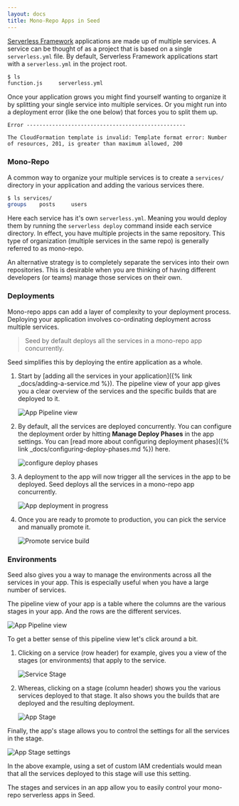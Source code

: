 ```yaml
---
layout: docs
title: Mono-Repo Apps in Seed
---
```


[Serverless Framework](https://serverless.com) applications are made up of multiple services. A service can be thought of as a project that is based on a single `serverless.yml` file. By default, Serverless Framework applications start with a `serverless.yml` in the project root.

``` bash
$ ls
function.js     serverless.yml
```

Once your application grows you might find yourself wanting to organize it by splitting your single service into multiple services. Or you might run into a deployment error (like the one below) that forces you to split them up.

```
Error --------------------------------------------------

The CloudFormation template is invalid: Template format error: Number of resources, 201, is greater than maximum allowed, 200
```

### Mono-Repo

A common way to organize your multiple services is to create a `services/` directory in your application and adding the various services there.

``` bash
$ ls services/
groups    posts     users
```

Here each service has it's own `serverless.yml`. Meaning you would deploy them by running the `serverless deploy` command inside each service directory. In effect, you have multiple projects in the same repository. This type of organization (multiple services in the same repo) is generally referred to as mono-repo.

An alternative strategy is to completely separate the services into their own repositories. This is desirable when you are thinking of having different developers (or teams) manage those services on their own.

### Deployments

Mono-repo apps can add a layer of complexity to your deployment process. Deploying your application involves co-ordinating deployment across multiple services.

> Seed by default deploys all the services in a mono-repo app concurrently.

Seed simplifies this by deploying the entire application as a whole.

1. Start by [adding all the services in your application]({% link _docs/adding-a-service.md %}). The pipeline view of your app gives you a clear overview of the services and the specific builds that are deployed to it.

   ![App Pipeline view](/assets/docs/mono-repo-apps-in-seed/app-pipeline-view.png)

2. By default, all the services are deployed concurrently. You can configure the deployment order by hitting **Manage Deploy Phases** in the app settings. You can [read more about configuring deployment phases]({% link _docs/configuring-deploy-phases.md %}) here.

   ![configure deploy phases](/assets/docs/mono-repo-apps-in-seed/configure-deploy-phases.png)

3. A deployment to the app will now trigger all the services in the app to be deployed. Seed deploys all the services in a mono-repo app concurrently.

   ![App deployment in progress](/assets/docs/mono-repo-apps-in-seed/app-deployment-in-progress.png)

4. Once you are ready to promote to production, you can pick the service and manually promote it.

   ![Promote service build](/assets/docs/mono-repo-apps-in-seed/promote-service-build.png)

### Environments

Seed also gives you a way to manage the environments across all the services in your app. This is especially useful when you have a large number of services.

The pipeline view of your app is a table where the columns are the various stages in your app. And the rows are the different services.

![App Pipeline view](/assets/docs/mono-repo-apps-in-seed/app-pipeline-view.png)

To get a better sense of this pipeline view let's click around a bit.

1. Clicking on a service (row header) for example, gives you a view of the stages (or environments) that apply to the service.

   ![Service Stage](/assets/docs/mono-repo-apps-in-seed/service-stage.png)

2. Whereas, clicking on a stage (column header) shows you the various services deployed to that stage. It also shows you the builds that are deployed and the resulting deployment.

   ![App Stage](/assets/docs/mono-repo-apps-in-seed/app-stage.png)

Finally, the app's stage allows you to control the settings for all the services in the stage.

![App Stage settings](/assets/docs/mono-repo-apps-in-seed/app-stage-settings.png)

In the above example, using a set of custom IAM credentials would mean that all the services deployed to this stage will use this setting.

The stages and services in an app allow you to easily control your mono-repo serverless apps in Seed.

